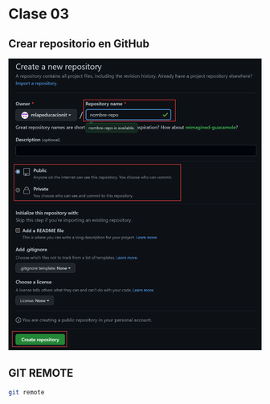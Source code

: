 # Clase 03

## Crear repositorio en GitHub

![crear-repo](img/creo-repo.png)

## GIT REMOTE

``` sh
git remote
```


